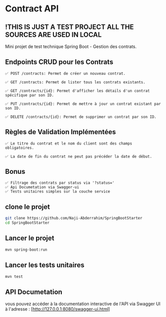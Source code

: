 # Contract API

## !THIS IS JUST A TEST PROJECT ALL THE SOURCES ARE USED IN LOCAL

Mini projet de test technique Spring Boot - Gestion des contrats.

## Endpoints CRUD pour les Contrats

    ✅ POST /contracts: Permet de créer un nouveau contrat.

    ✅ GET /contracts: Permet de lister tous les contrats existants.

    ✅ GET /contracts/{id}: Permet d'afficher les détails d'un contrat spécifique par son ID.

    ✅ PUT /contracts/{id}: Permet de mettre à jour un contrat existant par son ID.

    ✅ DELETE /contracts/{id}: Permet de supprimer un contrat par son ID.


## Règles de Validation Implémentées

    ✅ Le titre du contrat et le nom du client sont des champs obligatoires.

    ✅ La date de fin du contrat ne peut pas précéder la date de début.

## Bonus

    ✅ Filtrage des contrats par status via '?status='
    ✅ Api Documetation via Swagger-ui
    ✅ Tests unitaires simples sur la couche service

## clone le projet
```bash
git clone https://github.com/Naji-Abderrahim/SpringBootStarter
cd SpringBootStarter
```
## Lancer le projet
```bash
mvn spring-boot:run

```
## Lancer les tests unitaires
```bash
mvn test
```

## API Documetation
vous pouvez accéder à la documentation interactive de l'API via Swagger UI à l'adresse : [http://127.0.0.1:8080/swagger-ui.html]
